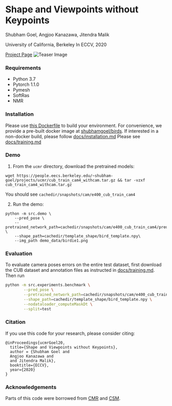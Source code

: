 # Shape and Viewpoints without Keypoints

Shubham Goel, Angjoo Kanazawa, Jitendra Malik

University of California, Berkeley
In ECCV, 2020

[Project Page](https://shubham-goel.github.io/ucmr/)
![Teaser Image](https://shubham-goel.github.io/ucmr/resources/images/teaser.png)

### Requirements
- Python 3.7
- Pytorch 1.1.0
- Pymesh
- SoftRas
- NMR

### Installation
Please use [this Dockerfile](Dockerfile) to build your environment. For convenience, we provide a pre-built docker image at [shubhamgoel/birds](https://hub.docker.com/r/shubhamgoel/birds). If interested in a non-docker build, please follow [docs/installation.md](docs/installation.md)
Please see [docs/training.md](docs/training.md)

### Demo
1. From the `ucmr` directory, download the pretrained models:
```
wget https://people.eecs.berkeley.edu/~shubham-goel/projects/ucmr/cub_train_cam4_withcam.tar.gz && tar -vzxf cub_train_cam4_withcam.tar.gz
```
You should see `cachedir/snapshots/cam/e400_cub_train_cam4`

2. Run the demo:
```
python -m src.demo \
    --pred_pose \
    --pretrained_network_path=cachedir/snapshots/cam/e400_cub_train_cam4/pred_net_600.pth \
    --shape_path=cachedir/template_shape/bird_template.npy\
    --img_path demo_data/birdie1.png
```

### Evaluation
To evaluate camera poses errors on the entire test dataset, first download the CUB dataset and annotation files as instructed in [docs/training.md](docs/training.md). Then run
```bash
python -m src.experiments.benchmark \
        --pred_pose \
        --pretrained_network_path=cachedir/snapshots/cam/e400_cub_train_cam4/pred_net_600.pth \
        --shape_path=cachedir/template_shape/bird_template.npy \
        --nodataloader_computeMaskDt \
        --split=test
```

### Citation
If you use this code for your research, please consider citing:
```
@inProceedings{ucmrGoel20,
  title={Shape and Viewpoints without Keypoints},
  author = {Shubham Goel and
  Angjoo Kanazawa and
  and Jitendra Malik},
  booktitle={ECCV},
  year={2020}
}
```

### Acknowledgements
Parts of this code were borrowed from [CMR](https://github.com/akanazawa/cmr) and [CSM](https://github.com/nileshkulkarni/csm/).
